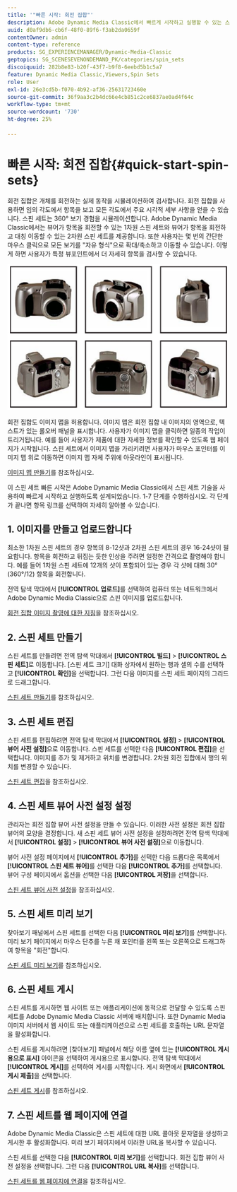 ```yaml
---
title: '"빠른 시작: 회전 집합"'
description: Adobe Dynamic Media Classic에서 빠르게 시작하고 실행할 수 있는 스핀 세트 소개 및 빠른 시작.
uuid: d0af9db6-cb6f-48f0-89f6-f3ab2da0659f
contentOwner: admin
content-type: reference
products: SG_EXPERIENCEMANAGER/Dynamic-Media-Classic
geptopics: SG_SCENESEVENONDEMAND_PK/categories/spin_sets
discoiquuid: 282b8e83-b20f-43f7-b9f8-6eebd5b1c5a7
feature: Dynamic Media Classic,Viewers,Spin Sets
role: User
exl-id: 26e3cd5b-f070-4b92-af36-25631723460e
source-git-commit: 36f9aa3c2b4dc66e4cb851c2ce6837ae0ad4f64c
workflow-type: tm+mt
source-wordcount: '730'
ht-degree: 25%

---
```


# 빠른 시작: 회전 집합{#quick-start-spin-sets}

회전 집합은 개체를 회전하는 실제 동작을 시뮬레이션하여 검사합니다. 회전 집합을 사용하면 임의 각도에서 항목을 보고 모든 각도에서 주요 시각적 세부 사항을 얻을 수 있습니다. 스핀 세트는 360° 보기 경험을 시뮬레이션합니다. Adobe Dynamic Media Classic에서는 뷰어가 항목을 회전할 수 있는 1차원 스핀 세트와 뷰어가 항목을 회전하고 대칭 이동할 수 있는 2차원 스핀 세트를 제공합니다. 또한 사용자는 몇 번의 간단한 마우스 클릭으로 모든 보기를 &quot;자유 형식&quot;으로 확대/축소하고 이동할 수 있습니다. 이렇게 하면 사용자가 특정 뷰포인트에서 더 자세히 항목을 검사할 수 있습니다.

![회전 집합의 이미지](/help/assets/spin_set.png)

회전 집합도 이미지 맵을 허용합니다. 이미지 맵은 회전 집합 내 이미지의 영역으로, 텍스트가 있는 롤오버 패널을 표시합니다. 사용자가 이미지 맵을 클릭하면 일종의 작업이 트리거됩니다. 예를 들어 사용자가 제품에 대한 자세한 정보를 확인할 수 있도록 웹 페이지가 시작됩니다. 스핀 세트에서 이미지 맵을 가리키려면 사용자가 마우스 포인터를 이미지 맵 위로 이동하면 이미지 맵 자체 주위에 아웃라인이 표시됩니다.

[이미지 맵 만들기](creating-image-maps.md)를 참조하십시오.

이 스핀 세트 빠른 시작은 Adobe Dynamic Media Classic에서 스핀 세트 기술을 사용하여 빠르게 시작하고 실행하도록 설계되었습니다. 1-7 단계를 수행하십시오. 각 단계가 끝나면 항목 링크를 선택하여 자세히 알아볼 수 있습니다.

## 1. 이미지를 만들고 업로드합니다

최소한 1차원 스핀 세트의 경우 항목의 8-12샷과 2차원 스핀 세트의 경우 16-24샷이 필요합니다. 항목을 회전하고 뒤집는 듯한 인상을 주려면 일정한 간격으로 촬영해야 합니다. 예를 들어 1차원 스핀 세트에 12개의 샷이 포함되어 있는 경우 각 샷에 대해 30°(360°/12) 항목을 회전합니다.

전역 탐색 막대에서 **[!UICONTROL 업로드]**&#x200B;를 선택하여 컴퓨터 또는 네트워크에서 Adobe Dynamic Media Classic으로 스핀 이미지를 업로드합니다.

[회전 집합 이미지 촬영에 대한 지침](creating-spin-set.md#guidelines-for-shooting-spin-set-images)을 참조하십시오.

## 2. 스핀 세트 만들기

스핀 세트를 만들려면 전역 탐색 막대에서 **[!UICONTROL 빌드]** > **[!UICONTROL 스핀 세트]**&#x200B;로 이동합니다. [스핀 세트 크기] 대화 상자에서 원하는 행과 셀의 수를 선택하고 **[!UICONTROL 확인]**&#x200B;을 선택합니다. 그런 다음 이미지를 스핀 세트 페이지의 그리드로 드래그합니다.

[스핀 세트 만들기](creating-spin-set.md#creating-a-spin-set)를 참조하십시오.

## 3. 스핀 세트 편집

스핀 세트를 편집하려면 전역 탐색 막대에서 **[!UICONTROL 설정]** > **[!UICONTROL 뷰어 사전 설정]**&#x200B;으로 이동합니다. 스핀 세트를 선택한 다음 **[!UICONTROL 편집]**&#x200B;을 선택합니다. 이미지를 추가 및 제거하고 위치를 변경합니다. 2차원 회전 집합에서 행의 위치를 변경할 수 있습니다.

[스핀 세트 편집](creating-spin-set.md#editing-a-spin-set)을 참조하십시오.

## 4. 스핀 세트 뷰어 사전 설정 설정

관리자는 회전 집합 뷰어 사전 설정을 만들 수 있습니다. 이러한 사전 설정은 회전 집합 뷰어의 모양을 결정합니다. 새 스핀 세트 뷰어 사전 설정을 설정하려면 전역 탐색 막대에서 **[!UICONTROL 설정]** > **[!UICONTROL 뷰어 사전 설정]**&#x200B;으로 이동합니다.

뷰어 사전 설정 페이지에서 **[!UICONTROL 추가]**&#x200B;를 선택한 다음 드롭다운 목록에서 **[!UICONTROL 스핀 세트 뷰어]**&#x200B;를 선택한 다음 **[!UICONTROL 추가]**&#x200B;를 선택합니다. 뷰어 구성 페이지에서 옵션을 선택한 다음 **[!UICONTROL 저장]**&#x200B;을 선택합니다.

[스핀 세트 뷰어 사전 설정](setting-spin-set-viewer-presets.md#setting-up-spin-set-viewer-presets)을 참조하십시오.

## 5. 스핀 세트 미리 보기

찾아보기 패널에서 스핀 세트를 선택한 다음 **[!UICONTROL 미리 보기]**&#x200B;를 선택합니다. 미리 보기 페이지에서 마우스 단추를 누른 채 포인터를 왼쪽 또는 오른쪽으로 드래그하여 항목을 &quot;회전&quot;합니다.

[스핀 세트 미리 보기](previewing-spin-set.md#previewing-a-spin-set)를 참조하십시오.

## 6. 스핀 세트 게시

스핀 세트를 게시하면 웹 사이트 또는 애플리케이션에 동적으로 전달할 수 있도록 스핀 세트를 Adobe Dynamic Media Classic 서버에 배치합니다. 또한 Dynamic Media 이미지 서버에서 웹 사이트 또는 애플리케이션으로 스핀 세트를 호출하는 URL 문자열을 활성화합니다.

스핀 세트를 게시하려면 [찾아보기] 패널에서 해당 이름 옆에 있는 **[!UICONTROL 게시용으로 표시]** 아이콘을 선택하여 게시용으로 표시합니다. 전역 탐색 막대에서 **[!UICONTROL 게시]**&#x200B;를 선택하여 게시를 시작합니다. 게시 화면에서 **[!UICONTROL 게시 제출]**&#x200B;을 선택합니다.

[스핀 세트 게시](publishing-spin-set.md#publishing-a-spin-set)를 참조하십시오.

## 7. 스핀 세트를 웹 페이지에 연결

Adobe Dynamic Media Classic은 스핀 세트에 대한 URL 콜아웃 문자열을 생성하고 게시한 후 활성화합니다. 미리 보기 페이지에서 이러한 URL을 복사할 수 있습니다.

스핀 세트를 선택한 다음 **[!UICONTROL 미리 보기]**&#x200B;를 선택합니다. 회전 집합 뷰어 사전 설정을 선택합니다. 그런 다음 **[!UICONTROL URL 복사]**&#x200B;를 선택합니다.

[스핀 세트를 웹 페이지에 연결](linking-spin-set-web-page.md#linking-a-spin-set-to-a-web-page)을 참조하십시오.
